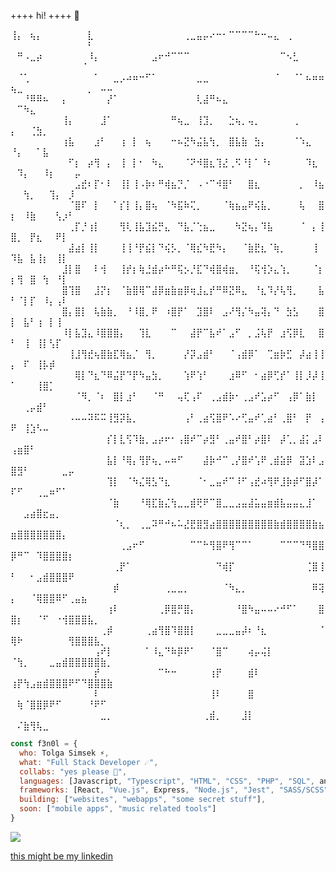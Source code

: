 ++++ hi! ++++ :ghost:

⢸⡄⠀⢦⡄⠀⠀⠀⠀⠀⠀⠀⣇⠀⠀⠀⠀⠀⠀⠀⠀⠀⠀⠀⠀⠀⠀⢀⣀⣤⡤⠔⠒⠂⠉⠉⠉⠉⠓⠒⠤⣄⠀⢀⠀⠀⠀⠀⠀⠀⠀⠀⠀⠀⠀⠀⠀⠀⠀⠀⠀⠃⠀⠀⠀
⠀⠛⠠⣀⡴⠀⠀⠀⠀⠀⠀⠀⠸⡄⠀⠀⠀⠀⠀⠀⠀⠀⣠⠖⠚⠉⠉⠉⠀⠀⠀⠀⠀⠀⠀⠀⠀⠀⠀⠀⠀⠀⠉⠢⣃⠀⠀⠀⠀⠀⠀⠀⠀⠀⠀⠀⠀⠀⠀⠀⠈⠀⠀⠀⠀
⠀⠈⢁⠀⠀⠀⠀⠀⠀⠀⠀⠀⠀⠁⠀⠀⣀⡠⠴⠶⠒⠋⠁⠀⠀⠀⠀⠀⠀⣀⣀⠀⠀⠀⠀⠀⠀⠀⠀⠀⠀⠈⠀⠀⠈⠁⠦⠶⠶⢦⣀⠀⠀⠀⠀⠀⠀⠀⠀⠀⠀⡀⠀⠤⠤
⠀⠀⠘⠿⠿⠦⠀⠀⡄⠀⠀⠀⠀⠀⠀⡜⠁⠀⠀⠀⠀⠀⠀⠀⠀⠀⠀⠀⠀⢇⣼⠛⠦⣄⠀⠀⠀⠀⠀⠀⠀⠀⠀⠀⠀⠀⠀⠀⠀⠀⠉⠳⣄⠀⠀⠀⠀⠀⠀⠀⠀⠀⠀⠀⠀
⠀⠀⠀⠀⠀⠀⠀⠀⢸⡄⠀⠀⠀⠀⣸⠁⠀⠀⠀⠀⠀⠀⠀⠀⠀⠛⢦⣀⠀⢸⣹⡀⠀⠀⣑⢦⡀⢤⡀⠀⠀⠀⠀⠀⢀⠀⠀⠀⠀⡄⠀⠀⢈⣳⡀⠀⠀⠀⠀⠀⠀⠀⠀⠀⠀
⠀⠀⠀⠀⠀⠀⠀⠀⢰⣧⠀⠀⠀⣰⠃⠀⠀⢰⠀⡇⠀⢦⠀⠀⠀⠒⠦⣝⠳⣬⣧⢳⡀⠀⣿⣧⣷⠀⣳⡄⠀⠀⠀⠀⠈⠱⣄⠀⠀⠘⡄⠀⠀⠁⣧⠀⠀⠀⠀⠀⠀⠀⠀⠀⠀
⠀⠀⠀⠀⠀⠀⠀⠀⠀⠋⡆⠀⡴⢻⠀⡄⠀⢸⠀⡇⠂⠀⠳⣄⠀⠀⠀⠈⠝⠺⣿⣆⢹⣜⢀⠫⠘⡇⠁⠘⠆⠀⠀⠀⠀⠀⠹⣆⠀⠀⠹⡄⠀⠀⠸⡆⠀⠀⠀⡤⠀⠀⠀⠀⠀
⠀⠀⠀⠀⠀⠀⠀⠀⠀⠀⣠⣞⠆⡏⠂⠇⠀⢸⡇⢸⠠⡷⠆⠛⢾⣦⡙⡈⠀⠠⠐⠉⠺⣿⠃⠀⠀⣿⣆⠀⠀⠀⠀⠀⠀⡀⠀⠸⣦⠀⠀⢳⡀⠀⠀⢹⡄⠀⡸⠀⠀⠀⠀⠀⠀
⠀⠀⠀⠀⠀⠀⠀⠀⠀⠈⣿⠏⠀⡇⠀⠀⠁⡎⡇⢸⡄⣿⢦⠀⠈⠳⣯⠷⢍⡀⠀⠀⠀⠈⢷⣦⣤⠟⢮⣧⡀⠀⠀⠀⠀⢧⠀⠀⣿⡆⠀⠸⣷⠀⠀⠀⢣⡰⠃⠀⠀⠀⠀⠀⠀
⠀⠀⠀⠀⠀⠀⠀⠀⠀⢀⡏⡘⢰⡇⠀⠀⠀⢻⢇⢸⣧⣹⣮⡛⣄⠀⠙⣧⡈⢑⣦⣀⠀⠀⠀⠳⣝⢦⡄⠹⣧⠀⠀⠀⠀⠈⠀⡄⢸⣿⡀⠀⡟⣆⠀⠀⠟⡇⠀⠀⠀⠀⠀⠀⠀
⠀⠀⠀⠀⠀⠀⠀⠀⠀⣼⣴⡇⢸⡇⠀⠀⠀⢸⢸⠘⡟⣮⡇⠙⢮⡣⡀⠈⢿⣎⠳⣟⠳⡄⠀⠀⠈⣷⣟⣆⠈⢷⡀⠀⠀⠀⠀⢸⠀⠹⣧⠀⣧⢸⡆⠀⢸⡇⠀⠀⠀⠀⠀⠀⠀
⠀⠀⠀⠀⠀⠀⠀⠀⣸⡇⣿⠀⠀⠇⢺⠀⠀⢸⡞⡆⢷⣘⣾⡴⠓⠛⢯⡢⡘⣏⠙⢾⣿⢾⣶⡀⠀⠘⢯⢺⡱⣄⢱⡀⠀⠀⠀⠈⡆⡆⢻⠀⣿⠀⢳⠀⠘⡇⠀⠀⠀⠀⠀⠀⠀
⠀⠀⠀⠀⠀⠀⠀⠀⣿⢹⣿⠀⠀⣸⡝⡆⠀⠈⣷⣿⢿⠉⣼⡿⣶⣷⣶⡿⢶⣸⣄⡞⠛⠿⣝⠿⣄⠀⠘⣆⠹⡜⢧⢻⡀⠀⠀⠀⣧⠃⠈⡇⡏⠀⠸⡄⢠⠇⠀⠀⠀⠀⠀⠀⠀
⠀⠀⠀⠀⠀⠀⠀⠀⣿⡄⣿⡇⠀⢧⣷⣷⡀⠀⠘⠸⣿⡀⠟⠀⠰⣿⡟⠁⠀⣹⣿⠇⠀⣠⠜⢻⡌⠳⣤⢽⡄⠙⠀⣳⣣⠀⠀⠀⣿⡇⠀⣧⠃⢰⠀⡇⢸⠀⠀⠀⠀⠀⠀⠀⠀
⠀⠀⠀⠀⠀⠀⠀⠀⠸⡇⣧⣹⣄⠸⣿⣿⣿⡄⠀⠀⢹⣇⠀⠀⠀⠉⠀⠀⣼⡟⠉⣧⠞⠁⣠⠋⠀⡀⣨⢧⡟⠀⣰⢫⡿⣇⠀⠀⣿⠃⠀⢸⠀⢸⡇⢣⡏⠀⠀⠀⠀⠀⠀⠀⠀
⠀⠀⠀⠀⠀⠀⠀⠀⠀⢸⣸⢻⣞⢦⣿⣷⣏⢿⣦⡈⠀⢻⡀⠀⠀⠀⠀⡜⡽⣠⣾⠃⠀⠀⠈⢠⣾⡿⠁⠀⢉⣶⡷⣋⠀⡼⣴⢸⢸⡄⠀⠏⠀⢸⡧⡾⠀⠀⠀⠀⠀⠀⠀⠀⠀
⠀⠀⠀⠀⠀⠀⠀⠀⠀⠀⢿⡇⠙⣆⠙⠿⣬⡟⠙⡟⠳⣤⣳⡀⠀⠀⠀⢱⠟⢱⠃⠀⠀⠀⣰⠿⠋⠀⠂⣴⡿⢋⡞⠁⢸⡇⡸⡼⢸⠁⠀⠀⠀⢸⣿⡁⠀⠀⠀⠀⠀⠀⠀⠀⠀
⠀⠀⠀⠀⠀⠀⠀⠀⠀⠀⠈⠻⡀⠈⠆⠀⣿⡇⣰⠃⠀⠀⠈⠛⠀⠀⢤⢏⢠⠏⠀⢀⣠⣾⡷⠂⢀⣠⠞⣡⡴⠋⠀⢠⡿⠁⣷⡇⠀⠀⠀⢀⡤⣾⠃⠀⠀⠀⠀⠀⠀⠀⠀⠀⠀
⠀⠀⠀⠀⠀⠀⠀⠀⠀⠠⠤⠤⠽⠯⠭⢸⣻⡽⣧⡀⠀⠀⠀⠀⠀⠀⠀⢠⠃⢀⣴⢫⣿⠟⠡⠔⢋⣤⠞⢁⣴⠃⢀⣿⠃⠀⡟⠀⢠⠟⠀⢸⣱⠣⠤⠀⠀⠀⠀⠀⠀⠀⠀⠀⠀
⠀⠀⠀⠀⠀⠀⠀⠀⠀⠀⠀⠀⠀⠀⠀⡎⡇⣇⢫⠹⣷⡀⣠⡴⠖⠂⢠⣿⠞⠉⡴⣻⠃⢀⣤⠞⣿⠃⡴⣿⠇⠀⡼⢁⡀⣼⡅⣠⠇⢠⣶⣿⠃⠀⠀⠀⠀⠀⠀⠀⠀⠀⠀⠀⠀
⠀⠀⠀⠀⠀⠀⠀⠀⠀⠀⠀⠀⠀⠀⠀⣧⡇⠘⢿⡄⢻⡟⢦⡀⠤⠶⠋⠀⠀⠀⣼⡷⠚⠉⢀⡜⣿⠞⢡⠟⢀⣾⣵⡿⠀⣽⣱⠇⣠⣿⣻⠃⠀⠀⠀⠀⠀⣀⡤⠀⠀⠀⠀⠀⠀
⠀⠀⠀⠀⠀⠀⠀⠀⠀⠀⠀⠀⠀⠀⠀⢹⡇⠀⠈⠳⣌⢿⣣⠙⣆⠀⠀⠀⠀⠈⠂⣀⣤⠞⠉⠸⠋⢠⣞⠴⢻⠟⣸⡷⡾⠋⣿⡼⠁⠏⠋⠀⠀⢀⣀⠶⠋⠁⠀⠀⠀⠀⠀⠀⠀
⠀⠀⠀⠀⠀⠀⠀⠀⠀⠀⠀⠀⠀⠀⠀⠈⣷⠀⠀⠀⠘⢿⣏⣷⣌⢳⣀⣀⣾⢟⠟⠉⣿⣀⣀⣠⣤⣼⣥⣤⣶⣾⣧⣤⣤⣄⣸⠁⠀⠀⠀⣠⣴⣿⣖⣤⡀⠀⠀⠀⠀⠀⠀⠀⠀
⠀⠀⠀⠀⠀⠀⠀⠀⠀⠀⠀⠀⠀⠀⠀⠀⠈⢆⡀⠀⢀⣀⠽⠛⠚⠦⠥⣜⣟⣿⣻⣴⣿⣿⣿⣿⣿⣿⣿⣿⣿⣷⣾⣿⣿⣿⣿⣷⣦⣶⣿⣿⣿⣿⣿⣿⣿⡄⠀⠀⠀⠀⠀⠀⠀
⠀⠀⠀⠀⠀⠀⠀⠀⠀⠀⠀⠀⠀⠀⠀⠀⠀⢀⣠⠖⠋⠀⠀⠀⠀⠀⠀⠀⠉⠉⠓⢻⣿⠟⢻⠉⠉⠁⠀⠀⠀⠀⠉⠉⠉⠙⠻⣿⣿⡿⠛⠉⠀⠹⣿⣿⣿⣿⡆⠀⠀⠀⠀⠀⠀
⠀⠀⠀⠀⠀⠀⠀⠀⠀⠀⠀⠀⠀⠀⠀⠀⢀⡟⠁⠀⠀⠀⠀⠀⠀⠀⠀⠀⠀⠀⠀⠀⠙⢾⡏⠀⠀⠀⠀⠀⠀⠀⠀⠀⠀⠀⢈⣿⢸⠃⠀⠀⠂⣠⣾⣿⣿⣿⠟⠀⠀⠀⠀⠀⠀
⠀⠀⠀⠀⠀⠀⠀⠀⠀⠀⠀⠀⠀⠀⠀⠀⡾⠀⠀⠀⠀⠀⠀⠀⢀⣀⣀⡀⠀⠀⠀⠀⠀⠈⠳⣄⡀⠀⠀⠀⠀⠀⠀⠀⠀⠀⠀⠿⢽⡄⠀⠀⠈⢿⣿⣿⠿⠋⢀⣤⣦⠀⠀⠀⠀
⠀⠀⠀⠀⠀⠀⠀⠀⠀⠀⠀⠀⠀⠀⠀⢰⠇⠀⠀⠀⠀⠀⠀⢀⡿⣿⡛⣿⡄⠀⠀⠀⠀⠀⠀⠘⣿⠳⣤⠤⠤⠔⠚⠋⠁⠀⠀⠀⣿⣿⡆⠀⠀⠈⠋⠀⠐⢺⣿⣿⣿⣧⡀⠀⠀
⠀⠀⠀⠀⠀⠀⠀⠀⠀⠀⠀⠀⠀⠀⢀⡾⠀⠀⠀⠀⠀⢀⣴⢻⣿⠹⣿⣿⡇⠀⠀⠀⣀⣀⣀⣤⡼⠆⠘⣆⠀⠀⠀⠀⠀⠀⠀⠀⠈⢿⠗⠀⠀⠀⠀⠀⠀⠀⢻⣿⣿⣿⣧⡀⠀
⠀⠀⠀⠀⠀⠀⠀⠀⠀⠀⠀⠀⠀⢠⠞⡇⠀⠀⠀⠀⠀⠁⠸⣄⠙⠷⡿⠟⠁⠀⠀⠈⣿⠉⠀⠀⠀⢴⡤⢬⡇⠀⠀⠀⠀⠀⠀⠀⠀⠈⢳⡀⠀⠀⠀⣀⣤⣾⣿⣿⣿⣿⣿⣷⡀
⠀⠀⠀⠀⠀⠀⠀⠀⠀⠀⠀⠀⠀⡞⠀⠀⠀⠀⠀⠀⠀⠀⠀⠉⠓⠒⠀⠀⠀⠀⠀⢰⡟⠀⠀⠀⠀⣾⠇⠀⠀⠀⠀⠀⠀⠀⠀⠀⠀⢰⡟⢳⣠⣶⣾⣿⣿⣿⠟⠋⠙⣿⣿⣿⣷
⠀⠀⠀⠀⠀⠀⠀⠀⠀⠀⠀⠀⠀⠇⠀⠀⠀⠀⠀⠀⠀⠀⠀⠀⠀⠀⠀⠀⠀⠀⠀⢸⠇⠀⠀⠀⠀⣿⠀⠀⠀⠀⠀⠀⠀⠀⠀⠀⠀⠀⢷⠈⣿⣿⡿⠟⠋⠀⠀⠀⠀⠘⠟⠋⠀
⠀⠀⠀⠀⠀⠀⠀⠀⠀⠀⠀⠀⠀⠀⣀⡀⠀⠀⠀⠀⠀⠀⠀⠀⠀⠀⠀⠀⠀⠀⢀⣾⡀⠀⠀⠀⣸⡇⠀⠀⠀⠀⠀⠀⠀⠀⠀⠀⠀⠀⠌⣷⢻⢧⣀⠀⠀⠀⠀⠀⠀⠀⠀⠀⠀⠀⠀⠀⠀⠀⠀⠀⠀


```javascript
const f3n0l = {
  who: Tolga Simsek ⚡️,
  what: "Full Stack Developer ☄️",
  collabs: "yes please 💫",
  languages: [Javascript, "Typescript", "HTML", "CSS", "PHP", "SQL", and a bit of luck],
  frameworks: [React, "Vue.js", Express, "Node.js", "Jest", "SASS/SCSS", "socket.io"],
  building: ["websites", "webapps", "some secret stuff"],
  soon: ["mobile apps", "music related tools"]
}
```


<img src="https://media.tenor.com/sv1KYfbNLwcAAAAC/anime-moon.gif">


<a href="https://www.linkedin.com/in/tolga-simsek-0b0a42203/" target=”_blank”>this might be my linkedin</a>

